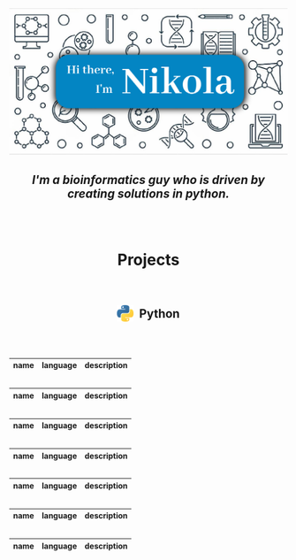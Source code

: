 <img src="./imgs/banner.png">

<h2 align='center'><i>I'm a bioinformatics guy who is driven by creating solutions  in python.</i></h2>
<br>
<br>

<h1 align='center'>Projects</h1>

<br>

<h2 style="display: flex; align-items: center; justify-content: center;">
  <img src="./imgs/python.png" height="30" width="30" style="margin-right: 10px;"> Python
</h2>


<br>
<br>

|name|language|description|
|---|---|---|

<h2></h2>

|name|language|description|
|---|---|---|

<h2></h2>

|name|language|description|
|---|---|---|

<h2></h2>

|name|language|description|
|---|---|---|

<h2></h2>

|name|language|description|
|---|---|---|

<h2></h2>

|name|language|description|
|---|---|---|

<h2></h2>

|name|language|description|
|---|---|---|

